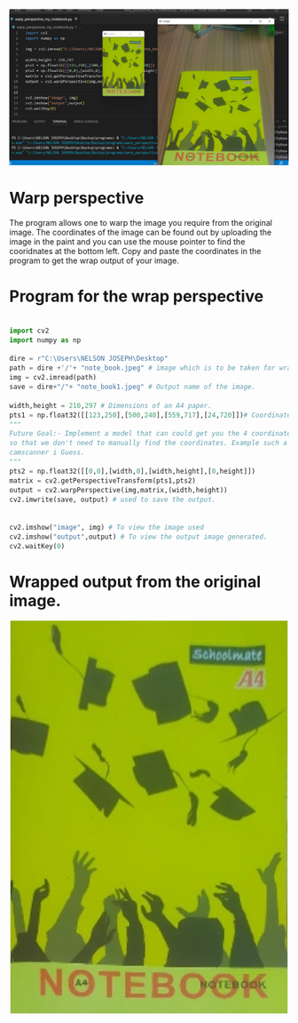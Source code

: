 <div align="center"><img src="https://github.com/nelson123-lab/warp_perspective/blob/daa65d0145f52e5d6a737edd0b97d2407cdf280d/Wrap_perspective_output.png" width="900"/></div>


# Warp perspective

The program allows one to warp the image you require from the original image.
The coordinates of the image can be found out by uploading the image in  the paint and you can use the mouse pointer to find the cooridnates at the bottom left. Copy and paste the coordinates in the program to get the wrap output of your image.

# Program for the wrap perspective

```python

import cv2
import numpy as np

dire = r"C:\Users\NELSON JOSEPH\Desktop"
path = dire +'/'+ "note_book.jpeg" # image which is to be taken for wrapperspective
img = cv2.imread(path)
save = dire+"/"+ "note_book1.jpeg" # Output name of the image.

width,height = 210,297 # Dimensions of an A4 paper.
pts1 = np.float32([[123,250],[500,240],[559,717],[24,720]])# Coordinates of the points to take wrap perspective.
"""
Future Goal:- Implement a model that can could get you the 4 coordinates 
so that we don't need to manually find the coordinates. Example such a model works in 
camscanner i Guess.
"""
pts2 = np.float32([[0,0],[width,0],[width,height],[0,height]])
matrix = cv2.getPerspectiveTransform(pts1,pts2)
output = cv2.warpPerspective(img,matrix,(width,height))
cv2.imwrite(save, output) # used to save the output.


cv2.imshow("image", img) # To view the image used
cv2.imshow("output",output) # To view the output image generated.
cv2.waitKey(0)
```

# Wrapped output from the original image.

<div align="center"><img src="https://github.com/nelson123-lab/warp_perspective/blob/66f7f5c077874c3b4c9318f43b32b4872a817699/note_book1.jpeg" width="500"/></div>

